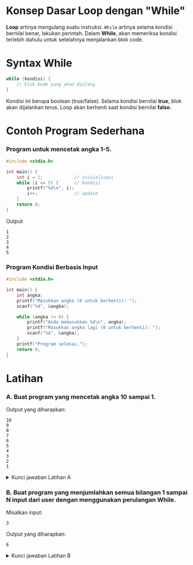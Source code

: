 # Konsep Dasar Loop dengan "While"
**Loop** artinya mengulang suatu instruksi. `While` artinya selama kondisi bernilai benar, lakukan perintah. Dalam **While**, akan memeriksa kondisi terlebih dahulu untuk setelahnya menjalankan blok code.

# Syntax While
```c
while (kondisi) {
    // blok kode yang akan diulang
}
```
Kondisi ini berupa boolean (true/false). Selama kondisi bernilai **true**, blok akan dijalankan terus. Loop akan berhenti saat kondisi bernilai **false.**

# Contoh Program Sederhana
### Program untuk mencetak angka 1-5.
```c
#include <stdio.h>

int main() {
    int i = 1;            // inisialisasi
    while (i <= 5) {      // kondisi
        printf("%d\n", i);
        i++;              // update
    }
    return 0;
}
```
Output
```
1
2
3
4
5
```
### Program Kondisi Berbasis Input
```c
#include <stdio.h>

int main() {
    int angka;
    printf("Masukkan angka (0 untuk berhenti): ");
    scanf("%d", &angka);

    while (angka != 0) {
        printf("Anda memasukkan %d\n", angka);
        printf("Masukkan angka lagi (0 untuk berhenti): ");
        scanf("%d", &angka);
    }
    printf("Program selesai.");
    return 0;
}
```
# Latihan
### A. Buat program yang mencetak angka 10 sampai 1.
Output yang diharapkan:
```
10
9
8
7
6
5
4
3
2
1
```

<details>
<summary>Kunci jawaban Latihan A</summary>
  
```c
#include <stdio.h>
  
int main() {

    int i = 10;

    while ( i>0 ){
        printf ("%d ", i);
        i--;
    }
    return 0;
}
```
</details>

### B. Buat program yang menjumlahkan semua bilangan 1 sampai N input dari user dengan menggunakan perulangan While.

Misalkan input:
```
3
```

Output yang diharapkan:
```
6
```

<details>
<summary>Kunci jawaban Latihan B</summary>
  
```c
#include <stdio.h>

int main() {

    int n, sum = 0 ; //3
    int i = 1;

    printf("Masukan nilai N: ");
    scanf("%d", &n);

    while ( i <= n ){
        sum += i;
        i++;
    }

    printf ("%d", sum);

    return 0;
}
```
</details>
